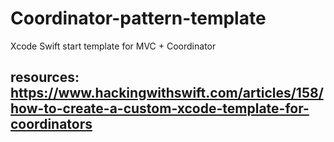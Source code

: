# Coordinator-pattern-template
Xcode Swift start template for MVC + Coordinator

## resources: https://www.hackingwithswift.com/articles/158/how-to-create-a-custom-xcode-template-for-coordinators
